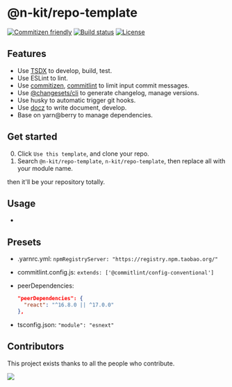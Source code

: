 # @n-kit/repo-template

[![Commitizen friendly](https://img.shields.io/badge/commitizen-friendly-brightgreen.svg)](http://commitizen.github.io/cz-cli/)
[![Build status](https://badgen.net/github/checks/n-kit/repo-template)](https://github.com/n-kit/repo-template/actions/)
[![License](https://badgen.net/github/license/n-kit/repo-template)](https://github.com/n-kit/repo-template/blob/master/LICENSE)

## Features

- Use [TSDX](https://github.com/formium/tsdx) to develop, build, test.
- Use ESLint to lint.
- Use [commitizen](https://github.com/commitizen/cz-cli), [commitlint](https://github.com/conventional-changelog/commitlint) to limit input commit messages.
- Use [@changesets/cli](https://github.com/atlassian/changesets) to generate changelog, manage versions.
- Use husky to automatic trigger git hooks.
- Use [docz](https://github.com/doczjs/docz) to write document, develop.
- Base on yarn@berry to manage dependencies.

## Get started

0. Click `Use this template`, and clone your repo.
1. Search `@n-kit/repo-template`, `n-kit/repo-template`, then replace all with your module name.

then it'll be your repository totally.

## Usage

-

## Presets

- .yarnrc.yml: `npmRegistryServer: "https://registry.npm.taobao.org/"`
- commitlint.config.js: `extends: ['@commitlint/config-conventional']`
- peerDependencies:

  ```json
  "peerDependencies": {
    "react": "^16.8.0 || ^17.0.0"
  },
  ```

- tsconfig.json: `"module": "esnext"`

## Contributors

This project exists thanks to all the people who contribute.

<a href="https://github.com/n-kit/repo-template/graphs/contributors"><img src="https://contrib.rocks/image?repo=n-kit/repo-template" /></a>
